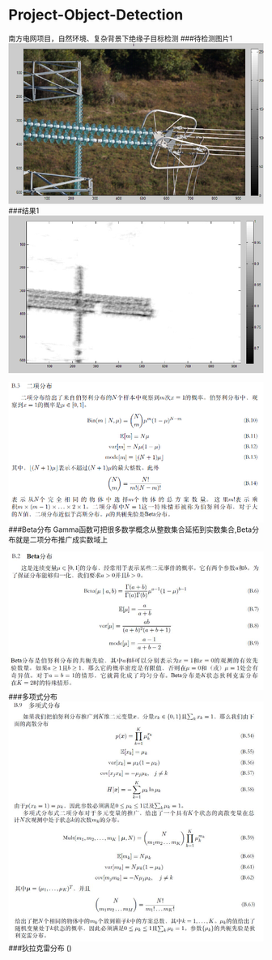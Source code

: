 # Project-Object-Detection
南方电网项目，自然环境、复杂背景下绝缘子目标检测
###待检测图片1
![](https://github.com/zhoujian89/Project-Object-Detection/blob/master/南网项目/A500kV仁厂甲线161号塔A相大号侧绝缘子自爆一片（自导线起左串第10片）.jpg)
###结果1
![](https://github.com/zhoujian89/Project-Object-Detection/blob/master/南网项目/A检测结果.jpg)

![](https://github.com/zhoujian89/Machine-learning-A-Review/blob/master/Image/二项分布.jpg)
###Beta分布
Gamma函数可把很多数学概念从整数集合延拓到实数集合,Beta分布就是二项分布推广成实数域上

![](https://github.com/zhoujian89/Machine-learning-A-Review/blob/master/Image/Beta.jpg)
###多项式分布
![](https://github.com/zhoujian89/Machine-learning-A-Review/blob/master/Image/多项分布.jpg)
###狄拉克雷分布
()
